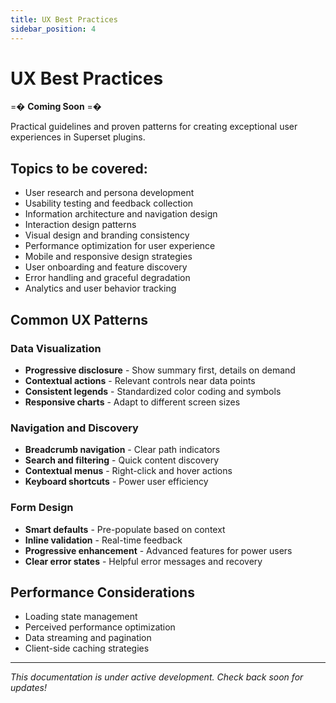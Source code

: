 ```yaml
---
title: UX Best Practices
sidebar_position: 4
---
```


<!--
Licensed to the Apache Software Foundation (ASF) under one
or more contributor license agreements.  See the NOTICE file
distributed with this work for additional information
regarding copyright ownership.  The ASF licenses this file
to you under the Apache License, Version 2.0 (the
"License"); you may not use this file except in compliance
with the License.  You may obtain a copy of the License at

  http://www.apache.org/licenses/LICENSE-2.0

Unless required by applicable law or agreed to in writing,
software distributed under the License is distributed on an
"AS IS" BASIS, WITHOUT WARRANTIES OR CONDITIONS OF ANY
KIND, either express or implied.  See the License for the
specific language governing permissions and limitations
under the License.
-->

# UX Best Practices

=� **Coming Soon** =�

Practical guidelines and proven patterns for creating exceptional user experiences in Superset plugins.

## Topics to be covered:

- User research and persona development
- Usability testing and feedback collection
- Information architecture and navigation design
- Interaction design patterns
- Visual design and branding consistency
- Performance optimization for user experience
- Mobile and responsive design strategies
- User onboarding and feature discovery
- Error handling and graceful degradation
- Analytics and user behavior tracking

## Common UX Patterns

### Data Visualization
- **Progressive disclosure** - Show summary first, details on demand
- **Contextual actions** - Relevant controls near data points
- **Consistent legends** - Standardized color coding and symbols
- **Responsive charts** - Adapt to different screen sizes

### Navigation and Discovery
- **Breadcrumb navigation** - Clear path indicators
- **Search and filtering** - Quick content discovery
- **Contextual menus** - Right-click and hover actions
- **Keyboard shortcuts** - Power user efficiency

### Form Design
- **Smart defaults** - Pre-populate based on context
- **Inline validation** - Real-time feedback
- **Progressive enhancement** - Advanced features for power users
- **Clear error states** - Helpful error messages and recovery

## Performance Considerations

- Loading state management
- Perceived performance optimization
- Data streaming and pagination
- Client-side caching strategies

---

*This documentation is under active development. Check back soon for updates!*
